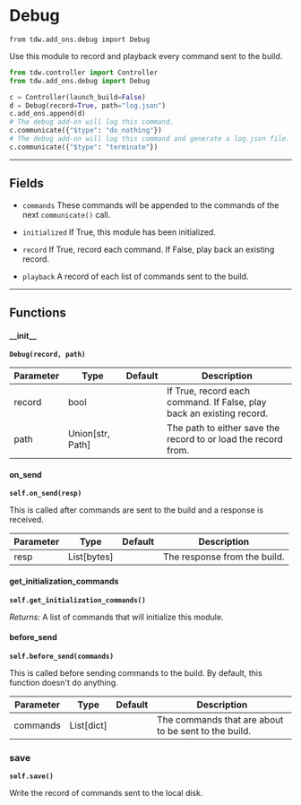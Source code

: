 # Debug

`from tdw.add_ons.debug import Debug`

Use this module to record and playback every command sent to the build.

```python
from tdw.controller import Controller
from tdw.add_ons.debug import Debug

c = Controller(launch_build=False)
d = Debug(record=True, path="log.json")
c.add_ons.append(d)
# The debug add-on will log this command.
c.communicate({"$type": "do_nothing"})
# The debug add-on will log this command and generate a log.json file.
c.communicate({"$type": "terminate"})
```

***

## Fields

- `commands` These commands will be appended to the commands of the next `communicate()` call.

- `initialized` If True, this module has been initialized.

- `record` If True, record each command. If False, play back an existing record.

- `playback` A record of each list of commands sent to the build.

***

## Functions

#### \_\_init\_\_

**`Debug(record, path)`**

| Parameter | Type | Default | Description |
| --- | --- | --- | --- |
| record |  bool |  | If True, record each command. If False, play back an existing record. |
| path |  Union[str, Path] |  | The path to either save the record to or load the record from. |

#### on_send

**`self.on_send(resp)`**

This is called after commands are sent to the build and a response is received.

| Parameter | Type | Default | Description |
| --- | --- | --- | --- |
| resp |  List[bytes] |  | The response from the build. |

#### get_initialization_commands

**`self.get_initialization_commands()`**

_Returns:_  A list of commands that will initialize this module.

#### before_send

**`self.before_send(commands)`**

This is called before sending commands to the build. By default, this function doesn't do anything.

| Parameter | Type | Default | Description |
| --- | --- | --- | --- |
| commands |  List[dict] |  | The commands that are about to be sent to the build. |

### save

**`self.save()`**

Write the record of commands sent to the local disk.

